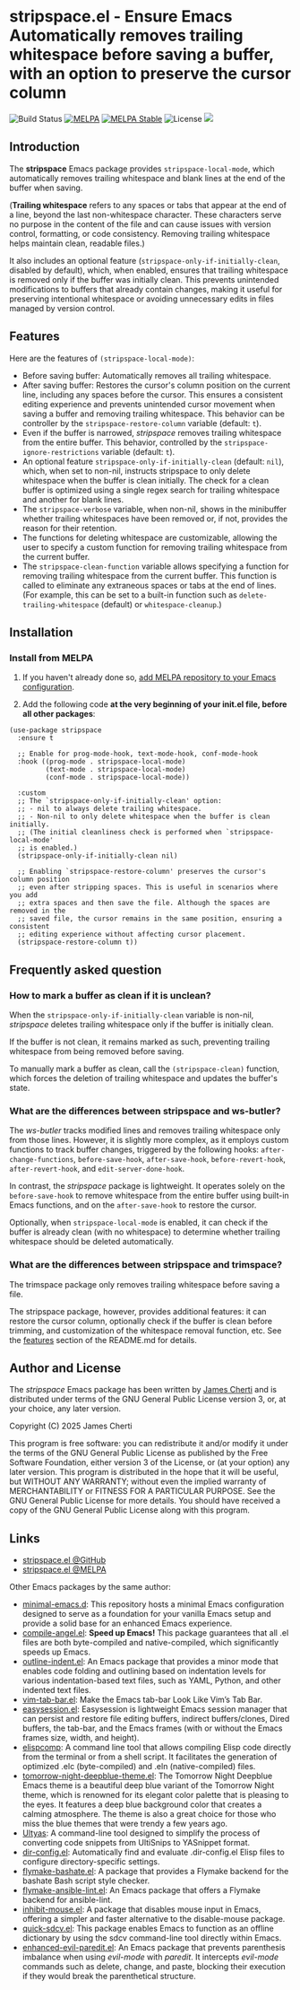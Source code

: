 # stripspace.el - Ensure Emacs Automatically removes trailing whitespace before saving a buffer, with an option to preserve the cursor column
![Build Status](https://github.com/jamescherti/stripspace.el/actions/workflows/ci.yml/badge.svg)
[![MELPA](https://melpa.org/packages/stripspace-badge.svg)](https://melpa.org/#/stripspace)
[![MELPA Stable](https://stable.melpa.org/packages/stripspace-badge.svg)](https://stable.melpa.org/#/stripspace)
![License](https://img.shields.io/github/license/jamescherti/stripspace.el)
![](https://raw.githubusercontent.com/jamescherti/stripspace.el/main/.images/made-for-gnu-emacs.svg)

## Introduction

The **stripspace** Emacs package provides `stripspace-local-mode`, which automatically removes trailing whitespace and blank lines at the end of the buffer when saving.

(**Trailing whitespace** refers to any spaces or tabs that appear at the end of a line, beyond the last non-whitespace character. These characters serve no purpose in the content of the file and can cause issues with version control, formatting, or code consistency. Removing trailing whitespace helps maintain clean, readable files.)

It also includes an optional feature (`stripspace-only-if-initially-clean`, disabled by default), which, when enabled, ensures that trailing whitespace is removed only if the buffer was initially clean. This prevents unintended modifications to buffers that already contain changes, making it useful for preserving intentional whitespace or avoiding unnecessary edits in files managed by version control.

## Features

Here are the features of `(stripspace-local-mode)`:
- Before saving buffer: Automatically removes all trailing whitespace.
- After saving buffer: Restores the cursor's column position on the current line, including any spaces before the cursor. This ensures a consistent editing experience and prevents unintended cursor movement when saving a buffer and removing trailing whitespace. This behavior can be controller by the `stripspace-restore-column` variable (default: `t`).
- Even if the buffer is narrowed, *stripspace* removes trailing whitespace from the entire buffer. This behavior, controlled by the `stripspace-ignore-restrictions` variable (default: `t`).
- An optional feature `stripspace-only-if-initially-clean` (default: `nil`), which, when set to non-nil, instructs stripspace to only delete whitespace when the buffer is clean initially. The check for a clean buffer is optimized using a single regex search for trailing whitespace and another for blank lines.
- The `stripspace-verbose` variable, when non-nil, shows in the minibuffer whether trailing whitespaces have been removed or, if not, provides the reason for their retention.
- The functions for deleting whitespace are customizable, allowing the user to specify a custom function for removing trailing whitespace from the current buffer.
- The `stripspace-clean-function` variable allows specifying a function for removing trailing whitespace from the current buffer. This function is called to eliminate any extraneous spaces or tabs at the end of lines. (For example, this can be set to a built-in function such as `delete-trailing-whitespace` (default) or `whitespace-cleanup`.)

## Installation

### Install from MELPA

1. If you haven't already done so, [add MELPA repository to your Emacs configuration](https://melpa.org/#/getting-started).

2. Add the following code **at the very beginning of your init.el file, before all other packages**:

```emacs-lisp
(use-package stripspace
  :ensure t

  ;; Enable for prog-mode-hook, text-mode-hook, conf-mode-hook
  :hook ((prog-mode . stripspace-local-mode)
         (text-mode . stripspace-local-mode)
         (conf-mode . stripspace-local-mode))

  :custom
  ;; The `stripspace-only-if-initially-clean' option:
  ;; - nil to always delete trailing whitespace.
  ;; - Non-nil to only delete whitespace when the buffer is clean initially.
  ;; (The initial cleanliness check is performed when `stripspace-local-mode'
  ;; is enabled.)
  (stripspace-only-if-initially-clean nil)

  ;; Enabling `stripspace-restore-column' preserves the cursor's column position
  ;; even after stripping spaces. This is useful in scenarios where you add
  ;; extra spaces and then save the file. Although the spaces are removed in the
  ;; saved file, the cursor remains in the same position, ensuring a consistent
  ;; editing experience without affecting cursor placement.
  (stripspace-restore-column t))
```

## Frequently asked question

### How to mark a buffer as clean if it is unclean?

When the `stripspace-only-if-initially-clean` variable is non-nil, *stripspace* deletes trailing whitespace only if the buffer is initially clean.

If the buffer is not clean, it remains marked as such, preventing trailing whitespace from being removed before saving.

To manually mark a buffer as clean, call the `(stripspace-clean)` function, which forces the deletion of trailing whitespace and updates the buffer's state.

### What are the differences between stripspace and ws-butler?

The *ws-butler* tracks modified lines and removes trailing whitespace only from those lines. However, it is slightly more complex, as it employs custom functions to track buffer changes, triggered by the following hooks: `after-change-functions`, `before-save-hook`, `after-save-hook`, `before-revert-hook`, `after-revert-hook`, and `edit-server-done-hook`.

In contrast, the *stripspace* package is lightweight. It operates solely on the `before-save-hook` to remove whitespace from the entire buffer using built-in Emacs functions, and on the `after-save-hook` to restore the cursor.

Optionally, when `stripspace-local-mode` is enabled, it can check if the buffer is already clean (with no whitespace) to determine whether trailing whitespace should be deleted automatically.

### What are the differences between stripspace and trimspace?

The trimspace package only removes trailing whitespace before saving a file.

The stripspace package, however, provides additional features: it can restore the cursor column, optionally check if the buffer is clean before trimming, and customization of the whitespace removal function, etc. See the [features](https://github.com/jamescherti/stripspace.el?tab=readme-ov-file#features) section of the README.md for details.

## Author and License

The *stripspace* Emacs package has been written by [James Cherti](https://www.jamescherti.com/) and is distributed under terms of the GNU General Public License version 3, or, at your choice, any later version.

Copyright (C) 2025 James Cherti

This program is free software: you can redistribute it and/or modify it under the terms of the GNU General Public License as published by the Free Software Foundation, either version 3 of the License, or (at your option) any later version. This program is distributed in the hope that it will be useful, but WITHOUT ANY WARRANTY; without even the implied warranty of MERCHANTABILITY or FITNESS FOR A PARTICULAR PURPOSE. See the GNU General Public License for more details. You should have received a copy of the GNU General Public License along with this program.

## Links

- [stripspace.el @GitHub](https://github.com/jamescherti/stripspace.el)
- [stripspace.el @MELPA](https://melpa.org/#/stripspace)

Other Emacs packages by the same author:
- [minimal-emacs.d](https://github.com/jamescherti/minimal-emacs.d): This repository hosts a minimal Emacs configuration designed to serve as a foundation for your vanilla Emacs setup and provide a solid base for an enhanced Emacs experience.
- [compile-angel.el](https://github.com/jamescherti/compile-angel.el): **Speed up Emacs!** This package guarantees that all .el files are both byte-compiled and native-compiled, which significantly speeds up Emacs.
- [outline-indent.el](https://github.com/jamescherti/outline-indent.el): An Emacs package that provides a minor mode that enables code folding and outlining based on indentation levels for various indentation-based text files, such as YAML, Python, and other indented text files.
- [vim-tab-bar.el](https://github.com/jamescherti/vim-tab-bar.el): Make the Emacs tab-bar Look Like Vim’s Tab Bar.
- [easysession.el](https://github.com/jamescherti/easysession.el): Easysession is lightweight Emacs session manager that can persist and restore file editing buffers, indirect buffers/clones, Dired buffers, the tab-bar, and the Emacs frames (with or without the Emacs frames size, width, and height).
- [elispcomp](https://github.com/jamescherti/elispcomp): A command line tool that allows compiling Elisp code directly from the terminal or from a shell script. It facilitates the generation of optimized .elc (byte-compiled) and .eln (native-compiled) files.
- [tomorrow-night-deepblue-theme.el](https://github.com/jamescherti/tomorrow-night-deepblue-theme.el): The Tomorrow Night Deepblue Emacs theme is a beautiful deep blue variant of the Tomorrow Night theme, which is renowned for its elegant color palette that is pleasing to the eyes. It features a deep blue background color that creates a calming atmosphere. The theme is also a great choice for those who miss the blue themes that were trendy a few years ago.
- [Ultyas](https://github.com/jamescherti/ultyas/): A command-line tool designed to simplify the process of converting code snippets from UltiSnips to YASnippet format.
- [dir-config.el](https://github.com/jamescherti/dir-config.el): Automatically find and evaluate .dir-config.el Elisp files to configure directory-specific settings.
- [flymake-bashate.el](https://github.com/jamescherti/flymake-bashate.el): A package that provides a Flymake backend for the bashate Bash script style checker.
- [flymake-ansible-lint.el](https://github.com/jamescherti/flymake-ansible-lint.el): An Emacs package that offers a Flymake backend for ansible-lint.
- [inhibit-mouse.el](https://github.com/jamescherti/inhibit-mouse.el): A package that disables mouse input in Emacs, offering a simpler and faster alternative to the disable-mouse package.
- [quick-sdcv.el](https://github.com/jamescherti/quick-sdcv.el): This package enables Emacs to function as an offline dictionary by using the sdcv command-line tool directly within Emacs.
- [enhanced-evil-paredit.el](https://github.com/jamescherti/enhanced-evil-paredit.el): An Emacs package that prevents parenthesis imbalance when using *evil-mode* with *paredit*. It intercepts *evil-mode* commands such as delete, change, and paste, blocking their execution if they would break the parenthetical structure.
